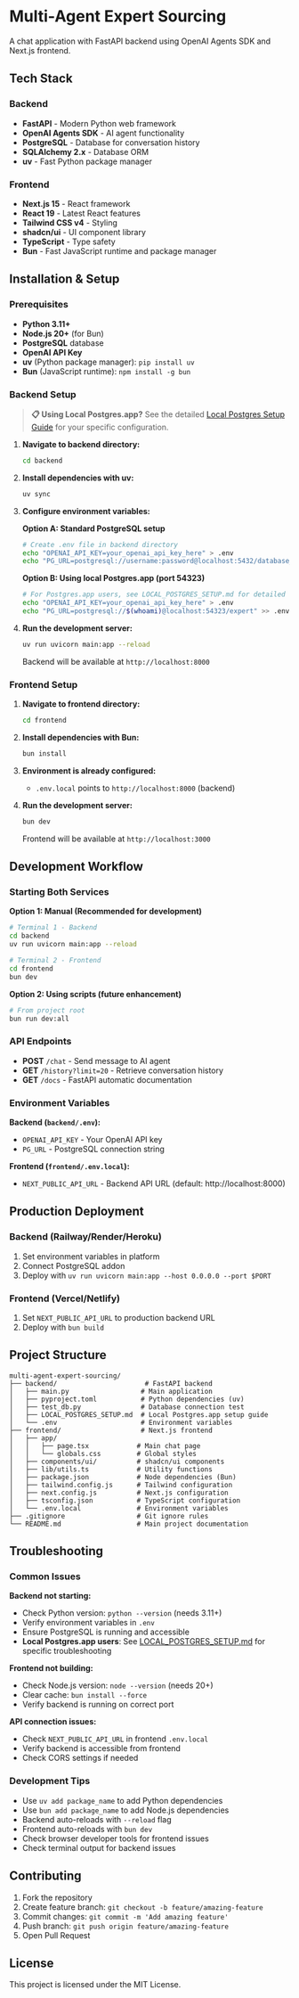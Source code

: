 # Multi-Agent Expert Sourcing

A chat application with FastAPI backend using OpenAI Agents SDK and Next.js frontend.

## Tech Stack

### Backend
- **FastAPI** - Modern Python web framework
- **OpenAI Agents SDK** - AI agent functionality
- **PostgreSQL** - Database for conversation history
- **SQLAlchemy 2.x** - Database ORM
- **uv** - Fast Python package manager

### Frontend  
- **Next.js 15** - React framework
- **React 19** - Latest React features
- **Tailwind CSS v4** - Styling
- **shadcn/ui** - UI component library
- **TypeScript** - Type safety
- **Bun** - Fast JavaScript runtime and package manager

## Installation & Setup

### Prerequisites
- **Python 3.11+** 
- **Node.js 20+** (for Bun)
- **PostgreSQL** database
- **OpenAI API Key**
- **uv** (Python package manager): `pip install uv`
- **Bun** (JavaScript runtime): `npm install -g bun`

### Backend Setup

> **📋 Using Local Postgres.app?** See the detailed [Local Postgres Setup Guide](backend/LOCAL_POSTGRES_SETUP.md) for your specific configuration.

1. **Navigate to backend directory:**
   ```bash
   cd backend
   ```

2. **Install dependencies with uv:**
   ```bash
   uv sync
   ```

3. **Configure environment variables:**
   
   **Option A: Standard PostgreSQL setup**
   ```bash
   # Create .env file in backend directory
   echo "OPENAI_API_KEY=your_openai_api_key_here" > .env
   echo "PG_URL=postgresql://username:password@localhost:5432/database_name" >> .env
   ```
   
   **Option B: Using local Postgres.app (port 54323)**
   ```bash
   # For Postgres.app users, see LOCAL_POSTGRES_SETUP.md for detailed setup
   echo "OPENAI_API_KEY=your_openai_api_key_here" > .env
   echo "PG_URL=postgresql://$(whoami)@localhost:54323/expert" >> .env
   ```

4. **Run the development server:**
   ```bash
   uv run uvicorn main:app --reload
   ```

   Backend will be available at `http://localhost:8000`

### Frontend Setup

1. **Navigate to frontend directory:**
   ```bash
   cd frontend
   ```

2. **Install dependencies with Bun:**
   ```bash
   bun install
   ```

3. **Environment is already configured:**
   - `.env.local` points to `http://localhost:8000` (backend)

4. **Run the development server:**
   ```bash
   bun dev
   ```

   Frontend will be available at `http://localhost:3000`

## Development Workflow

### Starting Both Services

**Option 1: Manual (Recommended for development)**
```bash
# Terminal 1 - Backend
cd backend
uv run uvicorn main:app --reload

# Terminal 2 - Frontend  
cd frontend
bun dev
```

**Option 2: Using scripts (future enhancement)**
```bash
# From project root
bun run dev:all
```

### API Endpoints

- **POST** `/chat` - Send message to AI agent
- **GET** `/history?limit=20` - Retrieve conversation history
- **GET** `/docs` - FastAPI automatic documentation

### Environment Variables

**Backend (`backend/.env`):**
- `OPENAI_API_KEY` - Your OpenAI API key
- `PG_URL` - PostgreSQL connection string

**Frontend (`frontend/.env.local`):**
- `NEXT_PUBLIC_API_URL` - Backend API URL (default: http://localhost:8000)

## Production Deployment

### Backend (Railway/Render/Heroku)
1. Set environment variables in platform
2. Connect PostgreSQL addon
3. Deploy with `uv run uvicorn main:app --host 0.0.0.0 --port $PORT`

### Frontend (Vercel/Netlify)
1. Set `NEXT_PUBLIC_API_URL` to production backend URL
2. Deploy with `bun build`

## Project Structure

```
multi-agent-expert-sourcing/
├── backend/                      # FastAPI backend
│   ├── main.py                  # Main application
│   ├── pyproject.toml           # Python dependencies (uv)
│   ├── test_db.py               # Database connection test
│   ├── LOCAL_POSTGRES_SETUP.md  # Local Postgres.app setup guide
│   └── .env                     # Environment variables
├── frontend/                    # Next.js frontend
│   ├── app/
│   │   ├── page.tsx            # Main chat page
│   │   └── globals.css         # Global styles
│   ├── components/ui/          # shadcn/ui components
│   ├── lib/utils.ts            # Utility functions
│   ├── package.json            # Node dependencies (Bun)
│   ├── tailwind.config.js      # Tailwind configuration
│   ├── next.config.js          # Next.js configuration
│   ├── tsconfig.json           # TypeScript configuration
│   └── .env.local              # Environment variables
├── .gitignore                  # Git ignore rules
└── README.md                   # Main project documentation
```

## Troubleshooting

### Common Issues

**Backend not starting:**
- Check Python version: `python --version` (needs 3.11+)
- Verify environment variables in `.env`
- Ensure PostgreSQL is running and accessible
- **Local Postgres.app users**: See [LOCAL_POSTGRES_SETUP.md](backend/LOCAL_POSTGRES_SETUP.md) for specific troubleshooting

**Frontend not building:**
- Check Node.js version: `node --version` (needs 20+)
- Clear cache: `bun install --force`
- Verify backend is running on correct port

**API connection issues:**
- Check `NEXT_PUBLIC_API_URL` in frontend `.env.local`
- Verify backend is accessible from frontend
- Check CORS settings if needed

### Development Tips

- Use `uv add package_name` to add Python dependencies
- Use `bun add package_name` to add Node.js dependencies  
- Backend auto-reloads with `--reload` flag
- Frontend auto-reloads with `bun dev`
- Check browser developer tools for frontend issues
- Check terminal output for backend issues

## Contributing

1. Fork the repository
2. Create feature branch: `git checkout -b feature/amazing-feature`
3. Commit changes: `git commit -m 'Add amazing feature'`
4. Push branch: `git push origin feature/amazing-feature`
5. Open Pull Request

## License

This project is licensed under the MIT License. 